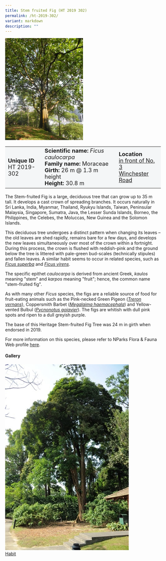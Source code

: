```yaml
---
title: Stem fruited Fig (HT 2019 302)
permalink: /ht-2019-302/
variant: markdown
description: ""
---
```

<div class="isomer-image-wrapper">
<img style="width: 50%;" height="50%" width="100%" alt="" src="/images/heritage_trees_photos/terap_ht_2015_235-habit.jpg"> 
</div><table style="minWidth: 100px; font-size: 18px; background: #F4F6F7">
<tbody><tr>
<td rowspan="1" colspan="1">
<strong>Unique ID</strong>
<br>HT 2019-302
</td>
<td rowspan="1" colspan="1">
<strong>Scientific name:</strong> <em>Ficus caulocarpa</em> 
<br><strong>Family name:</strong> Moraceae
<br><strong>Girth:</strong> 26 m @ 1.3 m height
<br><strong>Height: </strong>30.8 m
</td>
<td rowspan="1" colspan="1">
<strong>Location</strong><a href="https://www.onemap.gov.sg/?lat=1.2832299999585994&amp;lng=103.79510999996707">
<br>in front of No. 3 <br> Winchester Road</a>
</td>
</tr>
</tbody></table>
<p>The Stem-fruited Fig is a large, deciduous tree that can grow up to 35 m tall. It develops a cast crown of spreading branches. It occurs naturally in Sri Lanka, India, Myanmar, Thailand, Ryukyu Islands, Taiwan, Peninsular Malaysia, Singapore, Sumatra, Java, the Lesser Sunda Islands, Borneo, the Philippines, the Celebes, the Moluccas, New Guinea and the Solomon Islands.</p>

<p>This deciduous tree undergoes a distinct pattern when changing its leaves – the old leaves are shed rapidly, remains bare for a few days, and develops the new leaves simultaneously over most of the crown within a fortnight. During this process, the crown is flushed with reddish-pink and the ground below the tree is littered with pale-green bud-scales (technically stipules) and fallen leaves. A similar habit seems to occur in related species, such as <a href="https://www.nparks.gov.sg/florafaunaweb/flora/2/9/2916"><em>Ficus superba</em></a> and <a href="https://www.nparks.gov.sg/florafaunaweb/flora/4/1/4196"><em>Ficus virens</em></a>.</p>

<p>The specific epithet <em>caulocarpa</em> is derived from ancient Greek, <em>kaulos</em> meaning "stem" and <em>karpos</em> meaning "fruit"; hence, the common name "stem-fruited fig".

</p><p>As with many other <em>Ficus</em> species, the figs are a reliable source of food for fruit-eating animals such as the Pink-necked Green Pigeon (<a href="https://www.nparks.gov.sg/florafaunaweb/fauna/6/4/645"><em>Treron vernans</em></a>), Coppersmith Barbet (<a href="https://www.nparks.gov.sg/florafaunaweb/fauna/3/5/35"><em>Megalaima haemacephala</em></a>) and Yellow-vented Bulbul (<a href="https://www.nparks.gov.sg/florafaunaweb/fauna/7/6/763"><em>Pycnonotus goiavier</em></a>). The figs are whitish with dull pink spots and&nbsp;ripen to a dull greyish purple. 

</p><p>The base of this Heritage Stem-fruited Fig Tree was 24 m in girth when endorsed in 2019.</p>
	
<p>For more information on this species, please refer to NParks Flora &amp; Fauna Web profile <a href="https://www.nparks.gov.sg/florafaunaweb/flora/4/1/4173">here</a>.</p>

<h4><b>Gallery</b></h4>
<div class="isomer-card-grid">
<a href="/images/Heritage_trees_photos/tulang_daing_ht_2001_22-habit.jpg" class="isomer-card">
<div class="isomer-card-image">
<div class="isomer-image-wrapper"><img src="/images/Heritage_trees_photos/tulang_daing_ht_2001_22-habit.jpg"></div></div>
<div class="isomer-card-body"><div class="isomer-card-title">Habit</div></div></a><br></div>